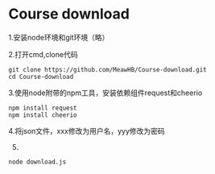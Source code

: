 # Course download

1.安装node环境和git环境（略）

2.打开cmd,clone代码     
```
git clone https://github.com/MeawHB/Course-download.git
cd Course-download
```

3.使用node附带的npm工具，安装依赖组件request和cheerio  
```
npm install request   
npm install cheerio
```

4.将json文件，xxx修改为用户名，yyy修改为密码

5.
```node download.js```